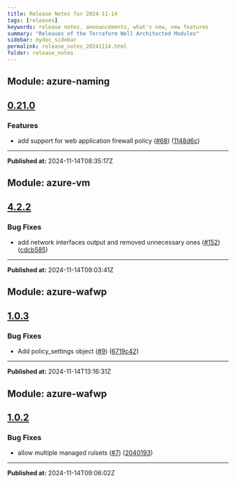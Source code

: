 ```yaml
---
title: Release Notes for 2024-11-14
tags: [releases]
keywords: release notes, announcements, what's new, new features
summary: "Releases of the Terraform Well Architected Modules"
sidebar: mydoc_sidebar
permalink: release_notes_20241114.html
folder: release_notes
---
```


## Module: azure-naming
## [0.21.0](https://github.com/CloudNationHQ/terraform-azure-naming/releases/tag/v0.21.0)


### Features

* add support for web application firewall policy ([#68](https://github.com/CloudNationHQ/terraform-azure-naming/issues/68)) ([1148d6c](https://github.com/CloudNationHQ/terraform-azure-naming/commit/1148d6cfbdf2efdf1e22ce90fba67addf273becf))

---

**Published at:** 2024-11-14T08:35:17Z

## Module: azure-vm
## [4.2.2](https://github.com/CloudNationHQ/terraform-azure-vm/releases/tag/v4.2.2)


### Bug Fixes

* add network interfaces output and removed unnecessary ones ([#152](https://github.com/CloudNationHQ/terraform-azure-vm/issues/152)) ([cdcb585](https://github.com/CloudNationHQ/terraform-azure-vm/commit/cdcb58552d82cde32f2c4c6291bac33c4b61235d))

---

**Published at:** 2024-11-14T09:03:41Z

## Module: azure-wafwp
## [1.0.3](https://github.com/CloudNationHQ/terraform-azure-wafwp/releases/tag/v1.0.3)


### Bug Fixes

* Add policy_settings object ([#9](https://github.com/CloudNationHQ/terraform-azure-wafwp/issues/9)) ([6719c42](https://github.com/CloudNationHQ/terraform-azure-wafwp/commit/6719c42b874a12b398c1caa706ca1c2f7b8bdec5))

---

**Published at:** 2024-11-14T13:16:31Z

## Module: azure-wafwp
## [1.0.2](https://github.com/CloudNationHQ/terraform-azure-wafwp/releases/tag/v1.0.2)


### Bug Fixes

* allow multiple managed rulsets ([#7](https://github.com/CloudNationHQ/terraform-azure-wafwp/issues/7)) ([2040193](https://github.com/CloudNationHQ/terraform-azure-wafwp/commit/20401935e8b65bf5c94c852ab4f8ea4747c8a06f))

---

**Published at:** 2024-11-14T09:06:02Z

